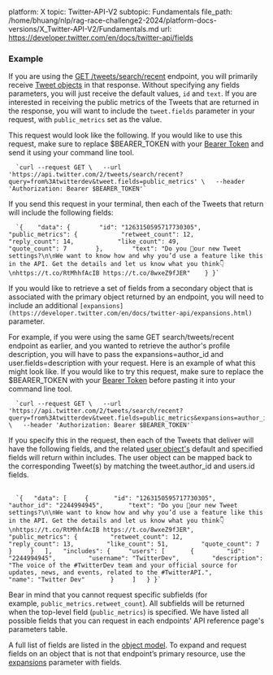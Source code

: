 platform: X
topic: Twitter-API-V2
subtopic: Fundamentals
file_path: /home/bhuang/nlp/rag-race-challenge2-2024/platform-docs-versions/X_Twitter-API-V2/Fundamentals.md
url: https://developer.twitter.com/en/docs/twitter-api/fields


### Example

If you are using the [GET /tweets/search/recent](https://developer.twitter.com/en/docs/twitter-api/tweets/search/api-reference/get-tweets-search-recent) endpoint, you will primarily receive [Tweet objects](https://developer.twitter.com/en/docs/twitter-api/data-dictionary/object-model/tweet) in that response. Without specifying any fields parameters, you will just receive the default values, `id` and `text`. If you are interested in receiving the public metrics of the Tweets that are returned in the response, you will want to include the `tweet.fields` parameter in your request, with `public_metrics` set as the value. 

This request would look like the following. If you would like to use this request, make sure to replace $BEARER\_TOKEN with your [Bearer Token](https://developer.twitter.com/en/docs/authentication/oauth-2-0/bearer-tokens) and send it using your command line tool.  

      `curl --request GET \   --url 'https://api.twitter.com/2/tweets/search/recent?query=from%3Atwitterdev&tweet.fields=public_metrics' \   --header 'Authorization: Bearer $BEARER_TOKEN'`
    

  
If you send this request in your terminal, then each of the Tweets that return will include the following fields:

      `{    "data": {        "id": "1263150595717730305",        "public_metrics": {            "retweet_count": 12,            "reply_count": 14,            "like_count": 49,            "quote_count": 7        },        "text": "Do you 👀our new Tweet settings?\n\nWe want to know how and why you’d use a feature like this in the API. Get the details and let us know what you think👇\nhttps://t.co/RtMhhfAcIB https://t.co/8wxeZ9fJER"    } }`
    

If you would like to retrieve a set of fields from a secondary object that is associated with the primary object returned by an endpoint, you will need to include an additional `[expansions](https://developer.twitter.com/en/docs/twitter-api/expansions.html)` parameter. 

For example, if you were using the same GET search/tweets/recent endpoint as earlier, and you wanted to retrieve the author's profile description, you will have to pass the expansions=author\_id and user.fields=description with your request. Here is an example of what this might look like. If you would like to try this request, make sure to replace the $BEARER\_TOKEN with your [Bearer Token](https://developer.twitter.com/en/docs/authentication/oauth-2-0/bearer-tokens) before pasting it into your command line tool.

      `curl --request GET \   --url 'https://api.twitter.com/2/tweets/search/recent?query=from%3Atwitterdev&tweet.fields=public_metrics&expansions=author_id&user.fields=description' \   --header 'Authorization: Bearer $BEARER_TOKEN'`
    

  
If you specify this in the request, then each of the Tweets that deliver will have the following fields, and the related [user object's](https://developer.twitter.com/en/docs/twitter-api/data-dictionary/object-model/user) default and specified fields will return within includes. The user object can be mapped back to the corresponding Tweet(s) by matching the tweet.author\_id and users.id fields.  
 

      `{   "data": [     {       "id": "1263150595717730305",       "author_id": "2244994945",       "text": "Do you 👀our new Tweet settings?\n\nWe want to know how and why you’d use a feature like this in the API. Get the details and let us know what you think👇\nhttps://t.co/RtMhhfAcIB https://t.co/8wxeZ9fJER",       "public_metrics": {         "retweet_count": 12,         "reply_count": 13,         "like_count": 51,         "quote_count": 7       }     }   ],   "includes": {     "users": [       {         "id": "2244994945",         "username": "TwitterDev",         "description": "The voice of the #TwitterDev team and your official source for updates, news, and events, related to the #TwitterAPI.",         "name": "Twitter Dev"       }     ]   } }`
    

Bear in mind that you cannot request specific subfields (for example, `public_metrics.retweet_count`). All subfields will be returned when the top-level field (`public_metrics`) is specified. We have listed all possible fields that you can request in each endpoints' API reference page's parameters table. 

A full list of fields are listed in the [object model](https://developer.twitter.com/en/docs/twitter-api/data-dictionary/object-model.html). To expand and request fields on an object that is not that endpoint’s primary resource, use the [expansions](https://developer.twitter.com/en/docs/twitter-api/expansions.html) parameter with fields.